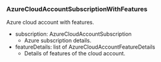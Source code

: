 ### AzureCloudAccountSubscriptionWithFeatures
Azure cloud account with features.

- subscription: AzureCloudAccountSubscription
  - Azure subscription details.
- featureDetails: list of AzureCloudAccountFeatureDetails
  - Details of features of the cloud account.
